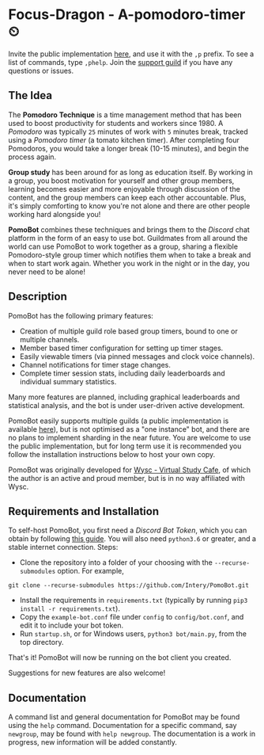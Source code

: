 # Focus-Dragon - A-pomodoro-timer ⏲

Invite the public implementation [here](https://discordapp.com/oauth2/authorize?client_id=674238793431384067&scope=bot&permissions=271608912), and use it with the `,p` prefix. To see a list of commands, type `,phelp`. Join the [support guild](https://discord.gg/MnMrQDe) if you have any questions or issues.


The Idea
--------
The **Pomodoro Technique** is a time management method that has been used to boost productivity for students and workers since 1980.
A *Pomodoro* was typically `25` minutes of work with `5` minutes break, tracked using a *Pomodoro timer* (a tomato kitchen timer). After completing four Pomodoros, you would take a longer break (10-15 minutes), and begin the process again.


**Group study** has been around for as long as education itself.
By working in a group, you boost motivation for yourself and other group members, learning becomes easier and more enjoyable through discussion of the content, and the group members can keep each other accountable.
Plus, it's simply comforting to know you're not alone and there are other people working hard alongside you!


**PomoBot** combines these techniques and brings them to the *Discord* chat platform in the form of an easy to use bot.
Guildmates from all around the world can use PomoBot to work together as a group, sharing a flexible Pomodoro-style group timer which notifies them when to take a break and when to start work again.
Whether you work in the night or in the day, you never need to be alone!

Description
-----------
PomoBot has the following primary features:
* Creation of multiple guild role based group timers, bound to one or multiple channels.
* Member based timer configuration for setting up timer stages.
* Easily viewable timers (via pinned messages and clock voice channels).
* Channel notifications for timer stage changes.
* Complete timer session stats, including daily leaderboards and individual summary statistics.

Many more features are planned, including graphical leaderboards and statistical analysis, and the bot is under user-driven active development.

PomoBot easily supports multiple guilds (a public implementation is available [here](https://discordapp.com/oauth2/authorize?client_id=674238793431384067&scope=bot&permissions=271608912)), but is not optimised as a "one instance" bot, and there are no plans to implement sharding in the near future.
You are welcome to use the public implementation, but for long term use it is recommended you follow the installation instructions below to host your own copy.

PomoBot was originally developed for [Wysc - Virtual Study Cafe](https://wysc.us.to/), of which the author is an active and proud member, but is in no way affiliated with Wysc.

Requirements and Installation
-----------------------------
To self-host PomoBot, you first need a *Discord Bot Token*, which you can obtain by following [this guide](https://discordpy.readthedocs.io/en/latest/discord.html).
You will also need `python3.6` or greater, and a stable internet connection.
Steps:
* Clone the repository into a folder of your choosing with the `--recurse-submodules` option. For example,
```
git clone --recurse-submodules https://github.com/Intery/PomoBot.git
```
* Install the requirements in `requirements.txt` (typically by running `pip3 install -r requirements.txt`).
* Copy the `example-bot.conf` file under `config` to `config/bot.conf`, and edit it to include your bot token.
* Run `startup.sh`, or for Windows users, `python3 bot/main.py`, from the top directory.

That's it! PomoBot will now be running on the bot client you created.
 
Suggestions for new features are also welcome!

Documentation
-------------
A command list and general documentation for PomoBot may be found using the `help` command.
Documentation for a specific command, say `newgroup`, may be found with `help newgroup`.
The documentation is a work in progress, new information will be added constantly.
